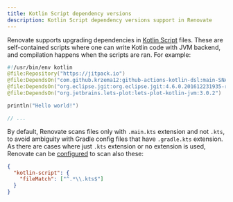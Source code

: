 ```yaml
---
title: Kotlin Script dependency versions
description: Kotlin Script dependency versions support in Renovate
---
```


Renovate supports upgrading dependencies in [Kotlin Script](https://github.com/Kotlin/KEEP/blob/master/proposals/scripting-support.md) files.
These are self-contained scripts where one can write Kotlin code with JVM backend, and compilation happens when the
scripts are ran. For example:

```kotlin
#!/usr/bin/env kotlin
@file:Repository("https://jitpack.io")
@file:DependsOn("com.github.krzema12:github-actions-kotlin-dsl:main-SNAPSHOT")
@file:DependsOn("org.eclipse.jgit:org.eclipse.jgit:4.6.0.201612231935-r")
@file:DependsOn("org.jetbrains.lets-plot:lets-plot-kotlin-jvm:3.0.2")

println("Hello world!")

// ...
```

By default, Renovate scans files only with `.main.kts` extension and not `.kts`, to avoid ambiguity with Gradle config
files that have `.gradle.kts` extension. As there are cases where just `.kts` extension or no extension is used,
Renovate can be [configured](https://docs.renovatebot.com/configuration-options/) to scan also these:

```json
{
  "kotlin-script": {
    "fileMatch": ["^.*\\.kts$"]
  }
}
```

